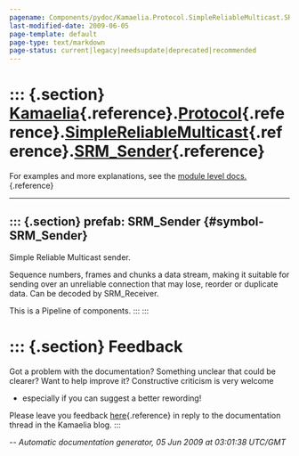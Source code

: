 ```yaml
---
pagename: Components/pydoc/Kamaelia.Protocol.SimpleReliableMulticast.SRM_Sender
last-modified-date: 2009-06-05
page-template: default
page-type: text/markdown
page-status: current|legacy|needsupdate|deprecated|recommended
---
```

::: {.section}
[Kamaelia](/Components/pydoc/Kamaelia.html){.reference}.[Protocol](/Components/pydoc/Kamaelia.Protocol.html){.reference}.[SimpleReliableMulticast](/Components/pydoc/Kamaelia.Protocol.SimpleReliableMulticast.html){.reference}.[SRM\_Sender](/Components/pydoc/Kamaelia.Protocol.SimpleReliableMulticast.SRM_Sender.html){.reference}
=======================================================================================================================================================================================================================================================================================================================================

For examples and more explanations, see the [module level
docs.](/Components/pydoc/Kamaelia.Protocol.SimpleReliableMulticast.html){.reference}

------------------------------------------------------------------------

::: {.section}
prefab: SRM\_Sender {#symbol-SRM_Sender}
-------------------

Simple Reliable Multicast sender.

Sequence numbers, frames and chunks a data stream, making it suitable
for sending over an unreliable connection that may lose, reorder or
duplicate data. Can be decoded by SRM\_Receiver.

This is a Pipeline of components.
:::
:::

::: {.section}
Feedback
========

Got a problem with the documentation? Something unclear that could be
clearer? Want to help improve it? Constructive criticism is very welcome
- especially if you can suggest a better rewording!

Please leave you feedback
[here](../../../cgi-bin/blog/blog.cgi?rm=viewpost&nodeid=1142023701){.reference}
in reply to the documentation thread in the Kamaelia blog.
:::

*\-- Automatic documentation generator, 05 Jun 2009 at 03:01:38 UTC/GMT*
